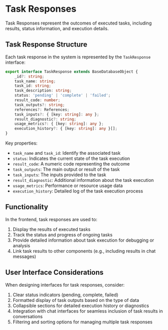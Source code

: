 # Task Responses

Task Responses represent the outcomes of executed tasks, including results, status information, and execution details.

## Task Response Structure

Each task response in the system is represented by the `TaskResponse` interface:

```typescript
export interface TaskResponse extends BaseDatabaseObject {
    _id?: string;
    task_name: string;
    task_id: string;
    task_description: string;
    status: 'pending' | 'complete' | 'failed';
    result_code: number;
    task_outputs?: string;
    references?: References;
    task_inputs?: { [key: string]: any };
    result_diagnostic?: string;
    usage_metrics?: { [key: string]: any };
    execution_history?: { [key: string]: any }[];
}
```

Key properties:
- `task_name` and `task_id`: Identify the associated task
- `status`: Indicates the current state of the task execution
- `result_code`: A numeric code representing the outcome
- `task_outputs`: The main output or result of the task
- `task_inputs`: The inputs provided to the task
- `result_diagnostic`: Additional information about the task execution
- `usage_metrics`: Performance or resource usage data
- `execution_history`: Detailed log of the task execution process

## Functionality

In the frontend, task responses are used to:

1. Display the results of executed tasks
2. Track the status and progress of ongoing tasks
3. Provide detailed information about task execution for debugging or analysis
4. Link task results to other components (e.g., including results in chat messages)

## User Interface Considerations

When designing interfaces for task responses, consider:

1. Clear status indicators (pending, complete, failed)
2. Formatted display of task outputs based on the type of data
3. Collapsible sections for detailed execution history or diagnostics
4. Integration with chat interfaces for seamless inclusion of task results in conversations
5. Filtering and sorting options for managing multiple task responses